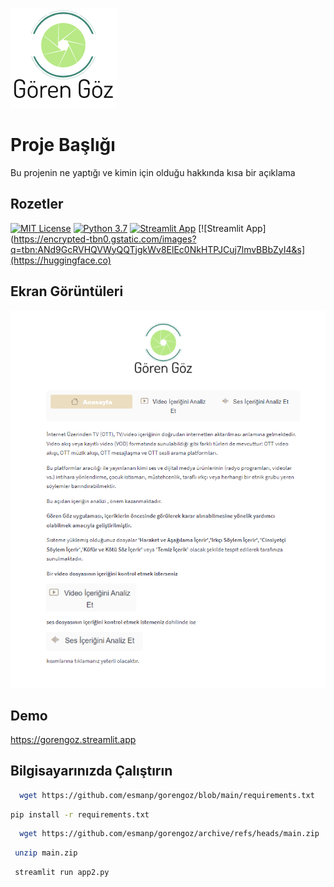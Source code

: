 

![Logo](https://github.com/esmanp/gorengoz/blob/main/logo.png?raw=true)

    
# Proje Başlığı

Bu projenin ne yaptığı ve kimin için olduğu hakkında kısa bir açıklama


## Rozetler

[![MIT License](https://img.shields.io/badge/License-MIT-green.svg)](https://choosealicense.com/licenses/mit/)
[![Python 3.7](https://img.shields.io/badge/python-3.7-blue.svg)](https://www.python.org/downloads/release/python-370/)
[![Streamlit App](https://docs.streamlit.io/logo.svg)](https://docs.streamlit.io)
[![Streamlit App](https://encrypted-tbn0.gstatic.com/images?q=tbn:ANd9GcRVHQVWyQQTjgkWv8ElEc0NkHTPJCuj7lmvBBbZyI4&s](https://huggingface.co)
  



  
## Ekran Görüntüleri

![uygulama](https://github.com/esmanp/gorengoz/blob/main/Ekran%20g%C3%B6r%C3%BCnt%C3%BCs%C3%BC.png?raw=true)

  
## Demo

https://gorengoz.streamlit.app

  
## Bilgisayarınızda Çalıştırın



```bash
  wget https://github.com/esmanp/gorengoz/blob/main/requirements.txt

```

```bash
pip install -r requirements.txt
```

```bash
  wget https://github.com/esmanp/gorengoz/archive/refs/heads/main.zip
```

```bash
 unzip main.zip
```

```bash
 streamlit run app2.py
```

  
    


  
